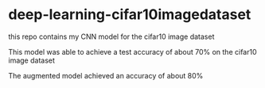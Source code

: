 # deep-learning-cifar10imagedataset
this repo contains my CNN model for the cifar10 image dataset

This model was able to achieve a test accuracy of about 70% on the cifar10 image dataset

The augmented model achieved an accuracy of about 80%
